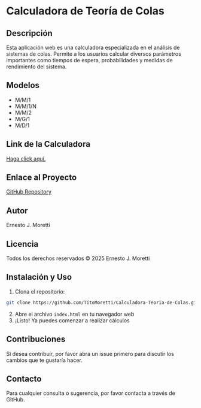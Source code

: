 # Calculadora de Teoría de Colas

## Descripción
Esta aplicación web es una calculadora especializada en el análisis de sistemas de colas. Permite a los usuarios calcular diversos parámetros importantes como tiempos de espera, probabilidades y medidas de rendimiento del sistema.

## Modelos
- M/M/1
- M/M/1/N
- M/M/2
- M/G/1
- M/D/1

## Link de la Calculadora
 <a href="https://titomoretti.github.io/Calculadora-Teoria-de-Colas/">Haga click aquí.</a>

## Enlace al Proyecto
[GitHub Repository](https://github.com/TitoMoretti/Calculadora-Teoria-de-Colas)

## Autor
Ernesto J. Moretti

## Licencia
Todos los derechos reservados © 2025 Ernesto J. Moretti

## Instalación y Uso
1. Clona el repositorio:
```bash
git clone https://github.com/TitoMoretti/Calculadora-Teoria-de-Colas.git
```
2. Abre el archivo `index.html` en tu navegador web
3. ¡Listo! Ya puedes comenzar a realizar cálculos

## Contribuciones
Si desea contribuir, por favor abra un issue primero para discutir los cambios que te gustaría hacer.

## Contacto
Para cualquier consulta o sugerencia, por favor contacta a través de GitHub.
